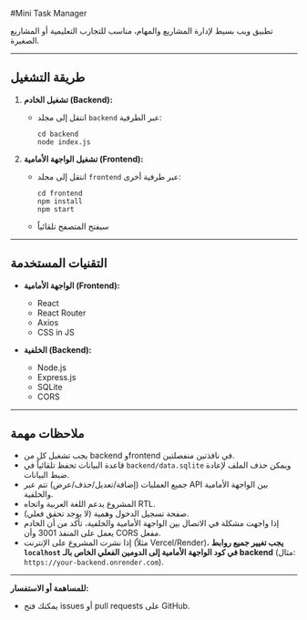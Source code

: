 #Mini Task Manager

تطبيق ويب بسيط لإدارة المشاريع والمهام، مناسب للتجارب التعليمية أو المشاريع الصغيرة.

---

## طريقة التشغيل

1. **تشغيل الخادم (Backend):**
   - انتقل إلى مجلد `backend` عبر الطرفية:
     ```
     cd backend
     node index.js
     ```
     

2. **تشغيل الواجهة الأمامية (Frontend):**
   - انتقل إلى مجلد `frontend` عبر طرفية أخرى:
     ```
     cd frontend
     npm install
     npm start
     ```
   - سيفتح المتصفح تلقائياً 

---

## التقنيات المستخدمة
- **الواجهة الأمامية (Frontend):**
  - React
  - React Router
  - Axios
  - CSS in JS

- **الخلفية (Backend):**
  - Node.js
  - Express.js
  - SQLite
  - CORS

---

## ملاحظات مهمة
- يجب تشغيل كل من backend وfrontend في نافذتين منفصلتين.
- قاعدة البيانات تحفظ تلقائياً في `backend/data.sqlite` ويمكن حذف الملف لإعادة ضبط البيانات.
- جميع العمليات (إضافة/تعديل/حذف/عرض) تتم عبر API بين الواجهة الأمامية والخلفية.
- المشروع يدعم اللغة العربية واتجاه RTL.
- صفحة تسجيل الدخول وهمية (لا يوجد تحقق فعلي).
- إذا واجهت مشكلة في الاتصال بين الواجهة الأمامية والخلفية، تأكد من أن الخادم يعمل على المنفذ 3001 وأن CORS مفعل.
- إذا نشرت المشروع على الإنترنت (مثلاً Vercel/Render)، **يجب تغيير جميع روابط `localhost` في كود الواجهة الأمامية إلى الدومين الفعلي الخاص بالـ backend** (مثال: `https://your-backend.onrender.com`).

---

**للمساهمة أو الاستفسار:**
- يمكنك فتح issues أو pull requests على GitHub.
